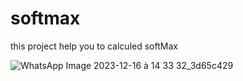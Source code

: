 # softmax

this project help you to calculed softMax


![WhatsApp Image 2023-12-16 à 14 33 32_3d65c429](https://github.com/fletoxIsHere/softMaxCalculatorFlutter/assets/106785467/24e8143d-dc0f-41d1-83af-a9e5250d42a7)

